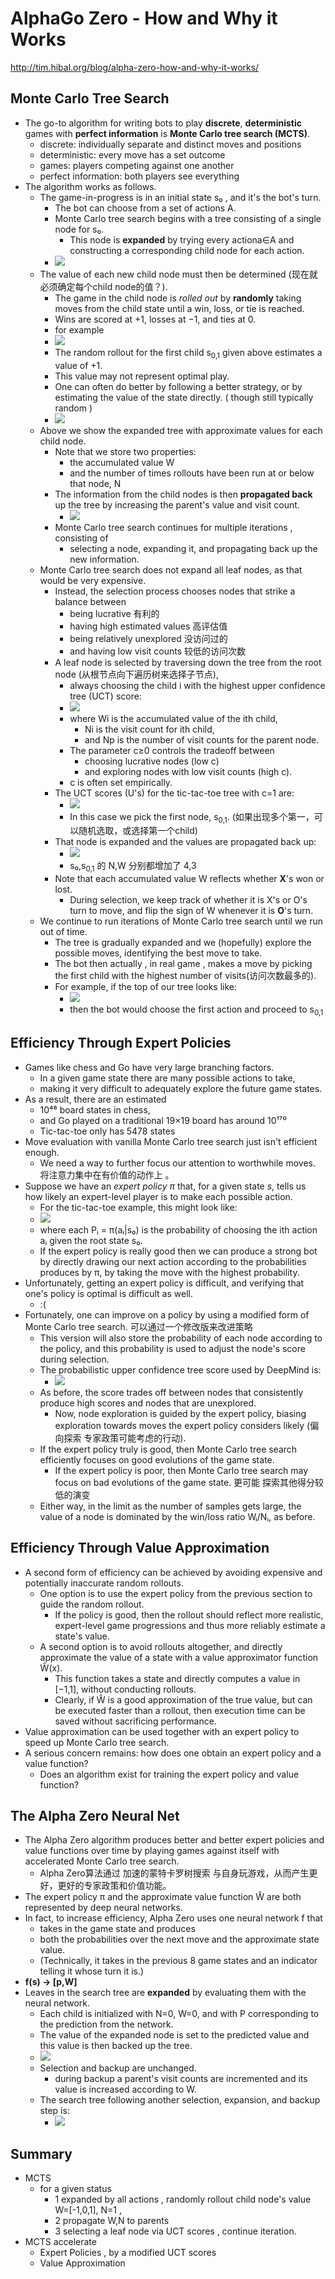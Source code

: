 # AlphaGo Zero - How and Why it Works

http://tim.hibal.org/blog/alpha-zero-how-and-why-it-works/

## Monte Carlo Tree Search

 - The go-to algorithm for writing bots to play **discrete**, **deterministic** games with **perfect information** is **Monte Carlo tree search (MCTS)**.
    - discrete: individually separate and distinct moves and positions
    - deterministic: every move has a set outcome
    - games: players competing against one another
    - perfect information: both players see everything
 - The algorithm works as follows. 
    - The game-in-progress is in an initial state s₀ , and it's the bot's turn.
        - The bot can choose from a set of actions A.
        - Monte Carlo tree search begins with a tree consisting of a single node for s₀.
            - This node is **expanded** by trying every actiona∈A and constructing a corresponding child node for each action.
        - ![](https://raw.githubusercontent.com/mebusy/notes/master/imgs/mcts_tictac1.png)
    - The value of each new child node must then be determined (现在就必须确定每个child node的值？).
        - The game in the child node is *rolled out* by **randomly** taking moves from the child state until a win, loss, or tie is reached.
        - Wins are scored at +1, losses at −1, and ties at 0. 
        - for example
        - ![](https://raw.githubusercontent.com/mebusy/notes/master/imgs/mcts_tictac2.png)
        - The random rollout for the first child s<sub>0,1</sub> given above estimates a value of +1.
        - This value may not represent optimal play.
        - One can often do better by following a better strategy, or by estimating the value of the state directly. ( though still typically random )
        - ![](https://raw.githubusercontent.com/mebusy/notes/master/imgs/mcts_tictac3.png)
    - Above we show the expanded tree with approximate values for each child node.
        - Note that we store two properties:
            - the accumulated value W 
            - and the number of times rollouts have been run at or below that node,  N
        - The information from the child nodes is then **propagated back** up the tree by increasing the parent's value and visit count. 
            - ![](https://raw.githubusercontent.com/mebusy/notes/master/imgs/mcts_tictac4.png)     
        - Monte Carlo tree search continues for multiple iterations , consisting of 
            - selecting a node, expanding it, and propagating back up the new information.
    - Monte Carlo tree search does not expand all leaf nodes, as that would be very expensive.
        - Instead, the selection process chooses nodes that strike a balance between 
            - being lucrative 有利的
            - having high estimated values 高评估值
            - being relatively unexplored 没访问过的 
            - and having low visit counts 较低的访问次数
        - A leaf node is selected by traversing down the tree from the root node (从根节点向下遍历树来选择子节点),
            - always choosing the child i with the highest upper confidence tree (UCT) score:
            - ![](https://raw.githubusercontent.com/mebusy/notes/master/imgs/mcts_UTCscore.png)
            - where Wi is the accumulated value of the ith child, 
                - Ni is the visit count for ith child, 
                - and Np is the number of visit counts for the parent node.
            - The parameter c≥0 controls the tradeoff between 
                - choosing lucrative nodes (low c) 
                - and exploring nodes with low visit counts (high c).
            - c is often set empirically.
        - The UCT scores (U's) for the tic-tac-toe tree with c=1 are:
            - ![](https://raw.githubusercontent.com/mebusy/notes/master/imgs/mcts_tictac5.png)
            - In this case we pick the first node, s<sub>0,1</sub>. (如果出现多个第一，可以随机选取，或选择第一个child)
        - That node is expanded and the values are propagated back up:
            - ![](https://raw.githubusercontent.com/mebusy/notes/master/imgs/mcts_tictac6.png)  
            - s₀,s<sub>0,1</sub> 的 N,W 分别都增加了 4,3
        - Note that each accumulated value W reflects whether **X**'s won or lost.
            - During selection, we keep track of whether it is X's or O's turn to move, and flip the sign of W whenever it is **O**'s turn.
    - We continue to run iterations of Monte Carlo tree search until we run out of time. 
        - The tree is gradually expanded and we (hopefully) explore the possible moves, identifying the best move to take. 
        - The bot then actually , in real game ,  makes a move by picking the first child with the highest number of visits(访问次数最多的). 
        - For example, if the top of our tree looks like:
            - ![](https://raw.githubusercontent.com/mebusy/notes/master/imgs/mcts_tictac7.png)  
            - then the bot would choose the first action and proceed to s<sub>0,1</sub>


## Efficiency Through Expert Policies

 - Games like chess and Go have very large branching factors. 
    - In a given game state there are many possible actions to take, 
    - making it very difficult to adequately explore the future game states. 
 - As a result, there are an estimated 
    - 10⁴⁶  board states in chess,
    - and Go played on a traditional 19×19 board has around 10¹⁷⁰ 
    - Tic-tac-toe only has 5478 states
 - Move evaluation with vanilla Monte Carlo tree search just isn't efficient enough.
    - We need a way to further focus our attention to worthwhile moves.  将注意力集中在有价值的动作上 。
 - Suppose we have an *expert policy π* that, for a given state *s*, tells us how likely an expert-level player is to make each possible action.
    - For the tic-tac-toe example, this might look like:
    - ![](https://raw.githubusercontent.com/mebusy/notes/master/imgs/mcts_tictac8.png) 
    - where each Pᵢ = π(aᵢ|s₀) is the probability of choosing the ith action aᵢ given the root state s₀.
    - If the expert policy is really good then we can produce a strong bot by directly drawing our next action according to the probabilities produces by π, by taking the move with the highest probability. 
 - Unfortunately, getting an expert policy is difficult, and verifying that one's policy is optimal is difficult as well.
    - :(
 - Fortunately, one can improve on a policy by using a modified form of Monte Carlo tree search.  可以通过一个修改版来改进策略
    - This version will also store the probability of each node according to the policy, and this probability is used to adjust the node's score during selection.
    - The probabilistic upper confidence tree score used by DeepMind is:
        - ![](https://raw.githubusercontent.com/mebusy/notes/master/imgs/mcts_UTCscore_m.png)
    - As before, the score trades off between nodes that consistently produce high scores and nodes that are unexplored. 
        - Now, node exploration is guided by the expert policy, biasing exploration towards moves the expert policy considers likely (偏向探索 专家政策可能考虑的行动).
    - If the expert policy truly is good, then Monte Carlo tree search efficiently focuses on good evolutions of the game state.
        - If the expert policy is poor, then Monte Carlo tree search may focus on bad evolutions of the game state.  更可能 探索其他得分较低的演变
    - Either way, in the limit as the number of samples gets large, the value of a node is dominated by the win/loss ratio Wᵢ/Nᵢ, as before. 

## Efficiency Through Value Approximation

 - A second form of efficiency can be achieved by  avoiding expensive and potentially inaccurate random rollouts. 
    - One option is to use the expert policy from the previous section to guide the random rollout.
        - If the policy is good, then the rollout should reflect more realistic, expert-level game progressions and thus more reliably estimate a state's value.
    - A second option is to avoid rollouts altogether, and directly approximate the value of a state with a value approximator function Ŵ(x).    
        - This function takes a state and directly computes a value in [−1,1], without conducting rollouts. 
        - Clearly, if Ŵ is a good approximation of the true value, but can be executed faster than a rollout, then execution time can be saved without sacrificing performance.
 - Value approximation can be used together with an expert policy to speed up Monte Carlo tree search. 
 - A serious concern remains: how does one obtain an expert policy and a value function? 
    - Does an algorithm exist for training the expert policy and value function?


## The Alpha Zero Neural Net

 - The Alpha Zero algorithm produces better and better expert policies and value functions over time by playing games against itself with accelerated Monte Carlo tree search. 
    - Alpha Zero算法通过 加速的蒙特卡罗树搜索 与自身玩游戏，从而产生更好，更好的专家政策和价值功能。
 - The expert policy π and the approximate value function Ŵ  are both represented by deep neural networks. 
 - In fact, to increase efficiency, Alpha Zero uses one neural network f that 
    - takes in the game state and produces 
    - both the probabilities over the next move and the approximate state value. 
    - (Technically, it takes in the previous 8  game states and an indicator telling it whose turn it is.)
 - **f(s) → [p,W]**
 - Leaves in the search tree are **expanded** by evaluating them with the neural network. 
    - Each child is initialized with N=0, W=0, and with P corresponding to the prediction from the network. 
    - The value of the expanded node is set to the predicted value and this value is then backed up the tree.
    - ![](https://raw.githubusercontent.com/mebusy/notes/master/imgs/mcts_tictac10.png)
    - Selection and backup are unchanged.
        - during backup a parent's visit counts are incremented and its value is increased according to W.
    - The search tree following another selection, expansion, and backup step is:
        - ![](https://raw.githubusercontent.com/mebusy/notes/master/imgs/mcts_tictac11.png)    




## Summary

 - MCTS 
    - for a given status 
        - 1 expanded by all actions  , randomly rollout child node's value W=[-1,0,1], N=1 , 
        - 2 propagate W,N to parents 
        - 3 selecting a leaf node via UCT scores ,  continue iteration.
 - MCTS accelerate
    - Expert Policies  , by a modified UCT scores
    - Value Approximation 





        

 


